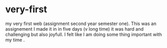 # very-first
my very first web (assignment second year semester one).
This was an assignement I made it in in five days (v long time) it was hard and challenging but also joyfull.
I felt like I am doing some thing important with my time .
